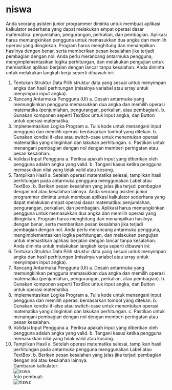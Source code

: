 # niswa<br>
Anda seorang asisten junior programmer diminta untuk membuat aplikasi kalkulator sederhana yang dapat melakukan empat operasi dasar matematika: penjumlahan, pengurangan, perkalian, dan pembagian. Aplikasi harus memungkinkan pengguna untuk memasukkan dua angka dan memilih operasi yang diinginkan. Program harus menghitung dan menampilkan hasilnya dengan benar, serta memberikan pesan kesalahan jika terjadi pembagian dengan nol. Anda perlu merancang antarmuka pengguna, mengimplementasikan logika perhitungan, dan melakukan pengujian untuk memastikan aplikasi berjalan dengan lancar tanpa kesalahan. Anda diminta untuk melakukan langkah kerja seperti dibawah ini:
  1. Tentukan Struktur Data Pilih struktur data yang sesuai untuk menyimpan angka dan hasil perhitungan (misalnya variabel atau array untuk menyimpan input angka).
  2. Rancang Antarmuka Pengguna (UI) a. Desain antarmuka yang memungkinkan pengguna memasukkan dua angka dan memilih operasi matematika (penjumlahan, pengurangan, perkalian, atau 
     pembagian). b. Gunakan komponen seperti TextBox untuk input angka, dan Button untuk operasi matematika.
  3. Implementasikan Logika Program a. Tulis kode untuk menangani input pengguna dan memilih operasi berdasarkan tombol yang ditekan. b. Gunakan kondisi if-else atau switch-case untuk 
     menentukan operasi matematika yang diinginkan dan lakukan perhitungan. c. Pastikan untuk menangani pembagian dengan nol dengan memberi peringatan atau pesan kesalahan.
  4. Validasi Input Pengguna a. Periksa apakah input yang diberikan oleh pengguna adalah angka yang valid. b. Tangani kasus ketika pengguna memasukkan nilai yang tidak valid atau kosong.
  5. Tampilkan Hasil a. Setelah operasi matematika selesai, tampilkan hasil perhitungan pada antarmuka pengguna menggunakan Label atau TextBox. b. Berikan pesan kesalahan yang jelas jika 
     terjadi pembagian dengan nol atau kesalahan lainnya. Anda seorang asisten junior programmer diminta untuk membuat aplikasi kalkulator sederhana yang dapat melakukan empat operasi 
     dasar matematika: penjumlahan, pengurangan, perkalian, dan pembagian. Aplikasi harus memungkinkan pengguna untuk memasukkan dua angka dan memilih operasi yang diinginkan. Program 
     harus menghitung dan menampilkan hasilnya dengan benar, serta memberikan pesan kesalahan jika terjadi pembagian dengan nol. Anda perlu merancang antarmuka pengguna, 
     mengimplementasikan logika perhitungan, dan melakukan pengujian untuk memastikan aplikasi berjalan dengan lancar tanpa kesalahan. Anda diminta untuk melakukan langkah kerja seperti 
     dibawah ini:
  6. Tentukan Struktur Data Pilih struktur data yang sesuai untuk menyimpan angka dan hasil perhitungan (misalnya variabel atau array untuk menyimpan input angka).
  7. Rancang Antarmuka Pengguna (UI) a. Desain antarmuka yang memungkinkan pengguna memasukkan dua angka dan memilih operasi matematika (penjumlahan, pengurangan, perkalian, atau 
     pembagian). b. Gunakan komponen seperti TextBox untuk input angka, dan Button untuk operasi matematika.
  8. Implementasikan Logika Program a. Tulis kode untuk menangani input pengguna dan memilih operasi berdasarkan tombol yang ditekan. b. Gunakan kondisi if-else atau switch-case untuk 
     menentukan operasi matematika yang diinginkan dan lakukan perhitungan. c. Pastikan untuk menangani pembagian dengan nol dengan memberi peringatan atau pesan kesalahan.
  9. Validasi Input Pengguna a. Periksa apakah input yang diberikan oleh pengguna adalah angka yang valid. b. Tangani kasus ketika pengguna memasukkan nilai yang tidak valid atau kosong.
  10. Tampilkan Hasil a. Setelah operasi matematika selesai, tampilkan hasil perhitungan pada antarmuka pengguna menggunakan Label atau TextBox. b. Berikan pesan kesalahan yang jelas 
     jika terjadi pembagian dengan nol atau kesalahan lainnya.
<br>Gambaran kalkulator:<br>
![nswa](https://github.com/user-attachments/assets/b0722ebd-2d0d-416b-84c9-28c2d49662c1)
<br>foto pembuat:<br>
![niswz](https://github.com/user-attachments/assets/6333d4eb-dffa-4034-b866-32c5353b31b3)


 
